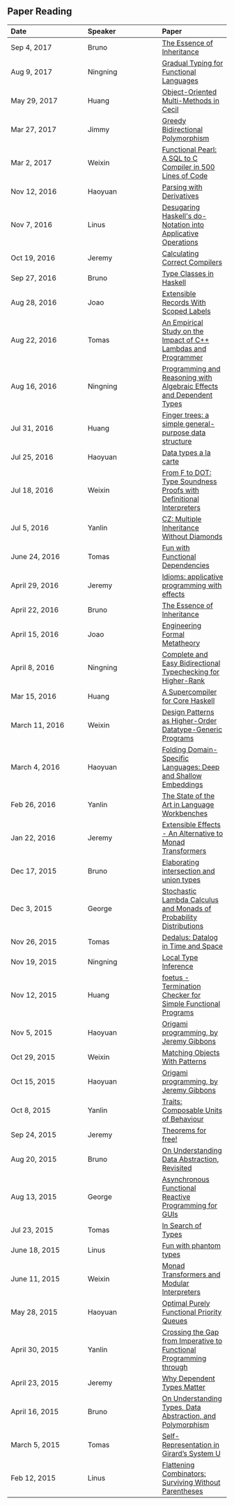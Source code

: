 ## Paper Reading

| Date&nbsp;&nbsp;&nbsp;&nbsp;&nbsp;&nbsp;&nbsp;&nbsp;&nbsp;&nbsp;&nbsp;&nbsp;&nbsp;&nbsp;&nbsp;&nbsp;&nbsp;&nbsp;&nbsp;&nbsp;&nbsp;&nbsp;&nbsp;&nbsp;&nbsp;&nbsp;&nbsp;&nbsp;&nbsp; | Speaker&nbsp;&nbsp;&nbsp;&nbsp;&nbsp;&nbsp;&nbsp;&nbsp;&nbsp;&nbsp;&nbsp;&nbsp;&nbsp;&nbsp;&nbsp;&nbsp;&nbsp;&nbsp;&nbsp;&nbsp;&nbsp; | Paper |
|--------|:----------------------------|:-------------------------------|
| Sep 4, 2017 | Bruno | [The Essence of Inheritance](https://arxiv.org/abs/1601.02059) |
| Aug 9, 2017 | Ningning | [Gradual Typing for Functional Languages](https://pdfs.semanticscholar.org/b7ca/4b0e6d3119aa341af73964dbe38d341061dd.pdf) |
| May 29, 2017 | Huang | [Object-Oriented Multi-Methods in Cecil](https://pdfs.semanticscholar.org/ff49/b9a4a5d657f02f521252694a3674d275d8ca.pdf) |
| Mar 27, 2017 | Jimmy | [Greedy Bidirectional Polymorphism](http://www.cs.cmu.edu/~joshuad/papers/poly/) |
| Mar 2, 2017 | Weixin | [Functional Pearl: A SQL to C Compiler in 500 Lines of Code](https://www.cs.purdue.edu/homes/rompf/papers/rompf-icfp15.pdf) |
| Nov 12, 2016 | Haoyuan | [Parsing with Derivatives](http://matt.might.net/papers/might2011derivatives.pdf) |
| Nov 7, 2016 | Linus | [Desugaring Haskell's do-Notation into Applicative Operations](http://research.microsoft.com/en-us/um/people/simonpj/papers/list-comp/applicativedo.pdf) |
| Oct 19, 2016 | Jeremy | [Calculating Correct Compilers](http://www.cs.nott.ac.uk/~pszgmh/ccc.pdf) |
| Sep 27, 2016 | Bruno | [Type Classes in Haskell](http://ropas.snu.ac.kr/lib/dock/HaHaJoWa1996.pdf) |
| Aug 28, 2016 | Joao | [Extensible Records With Scoped Labels](https://www.microsoft.com/en-us/research/wp-content/uploads/2016/02/scopedlabels.pdf) |
| Aug 22, 2016 | Tomas | [An Empirical Study on the Impact of C++ Lambdas and Programmer ](http://dl.acm.org/authorize.cfm?key=N03390) |
| Aug 16, 2016 | Ningning | [Programming and Reasoning with Algebraic Effects and Dependent Types](https://eb.host.cs.st-andrews.ac.uk/drafts/effects.pdf) |
| Jul 31, 2016 | Huang | [Finger trees: a simple general-purpose data structure](http://www.cs.ox.ac.uk/ralf.hinze/publications/FingerTrees.pdf) |
| Jul 25, 2016 | Haoyuan | [Data types a la carte](http://www.cs.ru.nl/~W.Swierstra/Publications/DataTypesALaCarte.pdf) |
| Jul 18, 2016 | Weixin | [From F to DOT: Type Soundness Proofs with Definitional Interpreters](http://arxiv.org/pdf/1510.05216.pdf) |
| Jul 5, 2016 | Yanlin | [CZ: Multiple Inheritance Without Diamonds](https://www.cs.cmu.edu/~donna/public/oopsla09.pdf) |
| June 24, 2016 | Tomas | [Fun with Functional Dependencies](http://www.cse.chalmers.se/~hallgren/Papers/Hallgren01.pdf) |
| April 29, 2016 | Jeremy | [Idioms: applicative programming with effects](http://strictlypositive.org/Idiom.pdf) |
| April 22, 2016 | Bruno | [The Essence of Inheritance](http://arxiv.org/pdf/1601.02059v1.pdf) |
| April 15, 2016 | Joao | [Engineering Formal Metatheory](http://www.chargueraud.org/research/2007/binders/binders_popl_08.pdf) |
| April 8, 2016 | Ningning | [Complete and Easy Bidirectional Typechecking for Higher-Rank ](https://www.mpi-sws.org/~neelk/bidir.pdf) |
| Mar 15, 2016 | Huang | [A Supercompiler for Core Haskell](http://ndmitchell.com/downloads/paper-a_supercompiler_for_core_haskell-01_may_2008.pdf) |
| March 11, 2016 | Weixin | [Design Patterns as Higher-Order Datatype-Generic Programs](http://www.cs.ox.ac.uk/jeremy.gibbons/publications/hodgp.pdf) |
| March 4, 2016 | Haoyuan | [Folding Domain-Specific Languages: Deep and Shallow Embeddings](http://www.cs.ox.ac.uk/jeremy.gibbons/publications/embedding.pdf) |
| Feb 26, 2016 | Yanlin | [The State of the Art in Language Workbenches](http://www.informatik.uni-marburg.de/~seba/publications/language-workbench-state.pdf) |
| Jan 22, 2016 | Jeremy | [Extensible Effects - An Alternative to Monad Transformers](https://www.cs.indiana.edu/~sabry/papers/exteff.pdf) |
| Dec 17, 2015 | Bruno  | [Elaborating intersection and union types](http://www.cs.cmu.edu/~joshuad/papers/intcomp-jfp/Dunfield14_elaboration.pdf) |
| Dec 3, 2015 | George | [Stochastic Lambda Calculus and Monads of Probability Distributions](https://www.cs.tufts.edu/~nr/pubs/pmonad.pdf) |
| Nov 26, 2015 | Tomas | [Dedalus: Datalog in Time and Space](http://db.cs.berkeley.edu/papers/datalog2011-dedalus.pdf) |
| Nov 19, 2015 | Ningning | [Local Type Inference](http://www.cis.upenn.edu/~bcpierce/papers/lti.pdf) |
| Nov 12, 2015 | Huang | [foetus - Termination Checker for Simple Functional Programs](http://www2.tcs.ifi.lmu.de/~abel/foetus.pdf) |
| Nov 5, 2015 | Haoyuan | [Origami programming, by Jeremy Gibbons](http://www.staff.science.uu.nl/~3860418/msc/11_infomtpt/papers/origami-programming_Gibbons.pdf) |
| Oct 29, 2015 | Weixin | [Matching Objects With Patterns](http://lampwww.epfl.ch/~emir/written/MatchingObjectsWithPatterns-TR.pdf) |
| Oct 15, 2015 | Haoyuan | [Origami programming, by Jeremy Gibbons](http://www.staff.science.uu.nl/~3860418/msc/11_infomtpt/papers/origami-programming_Gibbons.pdf) |
| Oct 8, 2015 | Yanlin | [Traits: Composable Units of Behaviour](http://www.ptidej.net/courses/ift6251/fall06/presentations/061122/061122.doc.pdf) |
| Sep 24, 2015 | Jeremy | [Theorems for free!](http://ttic.uchicago.edu/~dreyer/course/papers/wadler.pdf) |
| Aug 20, 2015 | Bruno | [On Understanding Data Abstraction, Revisited](http://www.cs.utexas.edu/~wcook/Drafts/2009/essay.pdf) |
| Aug 13, 2015 | George | [Asynchronous Functional Reactive Programming for GUIs](http://people.seas.harvard.edu/~chong/pubs/pldi13-elm.pdf) |
| Jul 23, 2015 | Tomas | [In Search of Types](http://www.cl.cam.ac.uk/~srk31/research/papers/kell14in-author-version.pdf) |
| June 18, 2015 | Linus | [Fun with phantom types](http://www.cs.ox.ac.uk/ralf.hinze/publications/With.pdf) |
| June 11, 2015 | Weixin | [Monad Transformers and Modular Interpreters](http://haskell.cs.yale.edu/wp-content/uploads/2011/02/POPL96-Modular-interpreters.pdf) |
| May 28, 2015 | Haoyuan | [Optimal Purely Functional Priority Queues](http://www.brics.dk/RS/96/37/BRICS-RS-96-37.pdf) |
| April 30, 2015 | Yanlin | [Crossing the Gap from Imperative to Functional Programming through ](http://dig.cs.illinois.edu/papers/lambdaRefactoring.pdf) |
| April 23, 2015 | Jeremy | [Why Dependent Types Matter](http://www.cs.nott.ac.uk/~txa/publ/ydtm.pdf) |
| April 16, 2015 | Bruno | [On Understanding Types, Data Abstraction, and Polymorphism](http://lucacardelli.name/papers/onunderstanding.a4.pdf) |
| March 5, 2015 | Tomas | [Self-Representation in Girard’s System U](http://compilers.cs.ucla.edu/popl15/popl15-full.pdf) |
| Feb 12, 2015 | Linus | [Flattening Combinators: Surviving Without Parentheses ](http://www.westpoint.edu/eecs/SiteAssets/SitePages/Faculty%20Publication%20Documents/Okasaki/jfp03flat.pdf) |
